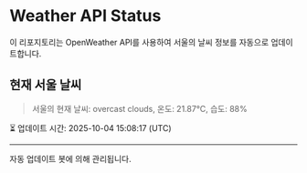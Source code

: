 
# Weather API Status

이 리포지토리는 OpenWeather API를 사용하여 서울의 날씨 정보를 자동으로 업데이트합니다.

## 현재 서울 날씨
> 서울의 현재 날씨: overcast clouds, 온도: 21.87°C, 습도: 88%

⏳ 업데이트 시간: 2025-10-04 15:08:17 (UTC)

---
자동 업데이트 봇에 의해 관리됩니다.
